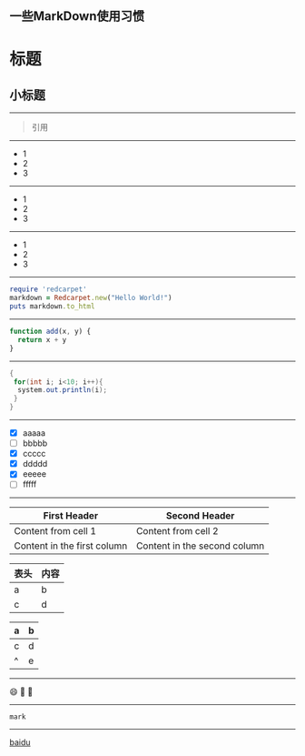 一些MarkDown使用习惯
---

# 标题
  ## 小标题

---

>引用

---

- 1
- 2
- 3

---

* 1
* 2
* 3

---

+ 1
+ 2
+ 3

---

```ruby
require 'redcarpet'
markdown = Redcarpet.new("Hello World!")
puts markdown.to_html
```

---

```javascript {.class1 .class}
function add(x, y) {
  return x + y
}
```

---

```java {.line-numbers} 
{
 for(int i; i<10; i++){
  system.out.println(i);
 }
}
```

---

- [x] aaaaa
- [ ] bbbbb
- [x] ccccc
- [x] ddddd
- [x] eeeee
- [ ] fffff

---

First Header | Second Header
------------ | -------------
Content from cell 1 | Content from cell 2
Content in the first column | Content in the second column

表头  | 内容
---- |----
a    | b   
c    | d 

|a   |   b|
|----|----|
| c  |   d|
|^   |   e|

---

:smile:
:boy:
:girl:

---

`mark`

---

[baidu](http://www.baidu.com)
